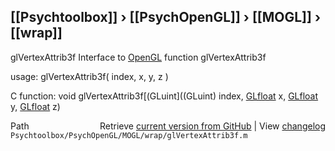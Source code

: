 ## [[Psychtoolbox]] &#8250; [[PsychOpenGL]] &#8250; [[MOGL]] &#8250; [[wrap]]

glVertexAttrib3f  Interface to [OpenGL](OpenGL) function glVertexAttrib3f  
  
usage:  glVertexAttrib3f( index, x, y, z )  
  
C function:  void glVertexAttrib3f[(GLuint]((GLuint) index, [GLfloat](GLfloat) x, [GLfloat](GLfloat) y, [GLfloat](GLfloat) z)  




<div class="code_header" style="text-align:right;">
  <span style="float:left;">Path&nbsp;&nbsp;</span> <span class="counter">Retrieve <a href=
  "https://raw.github.com/Psychtoolbox-3/Psychtoolbox-3/beta/Psychtoolbox/PsychOpenGL/MOGL/wrap/glVertexAttrib3f.m">current version from GitHub</a> | View <a href=
  "https://github.com/Psychtoolbox-3/Psychtoolbox-3/commits/beta/Psychtoolbox/PsychOpenGL/MOGL/wrap/glVertexAttrib3f.m">changelog</a></span>
</div>
<div class="code">
  <code>Psychtoolbox/PsychOpenGL/MOGL/wrap/glVertexAttrib3f.m</code>
</div>

